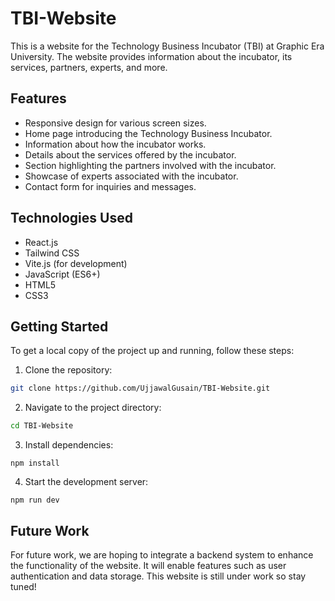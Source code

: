 # TBI-Website

This is a website for the Technology Business Incubator (TBI) at Graphic Era University. The website provides information about the incubator, its services, partners, experts, and more.

## Features

- Responsive design for various screen sizes.
- Home page introducing the Technology Business Incubator.
- Information about how the incubator works.
- Details about the services offered by the incubator.
- Section highlighting the partners involved with the incubator.
- Showcase of experts associated with the incubator.
- Contact form for inquiries and messages.

## Technologies Used

- React.js
- Tailwind CSS
- Vite.js (for development)
- JavaScript (ES6+)
- HTML5
- CSS3

## Getting Started

To get a local copy of the project up and running, follow these steps:

1. Clone the repository:

```bash
git clone https://github.com/UjjawalGusain/TBI-Website.git
```

2. Navigate to the project directory:
```bash
cd TBI-Website
```

3. Install dependencies:
```
npm install
```

4. Start the development server:
```
npm run dev
```

## Future Work

For future work, we are hoping to integrate a backend system to enhance the functionality of the website. It will enable features such as user authentication and data storage. This website is still under work so stay tuned!